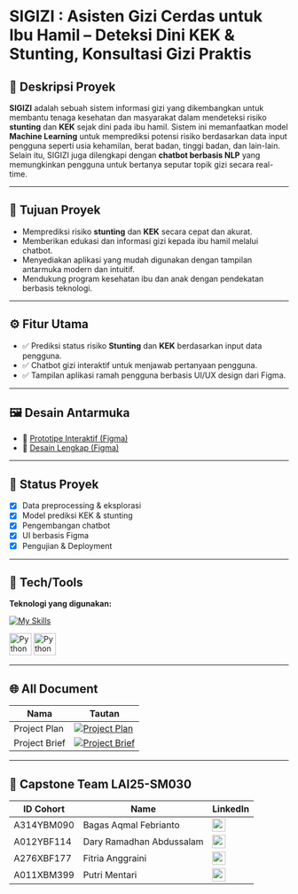 # SIGIZI : Asisten Gizi Cerdas untuk Ibu Hamil – Deteksi Dini KEK & Stunting, Konsultasi Gizi Praktis

## 📌 Deskripsi Proyek

**SIGIZI** adalah sebuah sistem informasi gizi yang dikembangkan untuk membantu tenaga kesehatan dan masyarakat dalam mendeteksi risiko **stunting** dan **KEK** sejak dini pada ibu hamil. Sistem ini memanfaatkan model **Machine Learning** untuk memprediksi potensi risiko berdasarkan data input pengguna seperti usia kehamilan, berat badan, tinggi badan, dan lain-lain. Selain itu, SIGIZI juga dilengkapi dengan **chatbot berbasis NLP** yang memungkinkan pengguna untuk bertanya seputar topik gizi secara real-time. 

---

## 🎯 Tujuan Proyek

- Memprediksi risiko **stunting** dan **KEK** secara cepat dan akurat.
- Memberikan edukasi dan informasi gizi kepada ibu hamil melalui chatbot.
- Menyediakan aplikasi yang mudah digunakan dengan tampilan antarmuka modern dan intuitif.
- Mendukung program kesehatan ibu dan anak dengan pendekatan berbasis teknologi.

---

## ⚙️ Fitur Utama

- ✅ Prediksi status risiko **Stunting** dan **KEK** berdasarkan input data pengguna.
- ✅ Chatbot gizi interaktif untuk menjawab pertanyaan pengguna.
- ✅ Tampilan aplikasi ramah pengguna berbasis UI/UX design dari Figma.

---


## 🖼️ Desain Antarmuka

- 🎯 [Prototipe Interaktif (Figma)](https://www.figma.com/proto/72u7R2OOXOV7w6fvhhT5k8/Untitled?node-id=22-151)
- 🎨 [Desain Lengkap (Figma)](https://www.figma.com/design/72u7R2OOXOV7w6fvhhT5k8/Untitled?node-id=0-1)


---

## 🚀 Status Proyek

- [x] Data preprocessing & eksplorasi
- [x] Model prediksi KEK & stunting
- [x] Pengembangan chatbot
- [x] UI berbasis Figma
- [x] Pengujian & Deployment
      
---

## 🤖 Tech/Tools

**Teknologi yang digunakan:**


[![My Skills](https://skillicons.dev/icons?i=tensorflow,sklearn,python,figma,dart,vscode,netlify,fastapi&perline=4)](https://skillicons.dev)

<p align="left">  
<a href="#"><img alt="Python" title="Python" width="40px" src="https://www.stata.com/includes/images/stata-logo-blue.svg" /></a>  
<a href="#"><img alt="Python" title="Python" width="40px" src="https://upload.wikimedia.org/wikipedia/commons/thumb/1/17/Open_Neural_Network_Exchange_logo.svg/2560px-Open_Neural_Network_Exchange_logo.svg.png" /></a>  

</p>



---

## 🌐 All Document

| Nama           | Tautan                                                             |
|----------------|----------------------------------------------------------------------|
| Project Plan   | [![Project Plan](https://img.shields.io/badge/📄%20Project%20Plan-Lihat-blue)](https://drive.google.com/file/d/1toD_Fkf8AWEVyJ5nkEYDbweXuNpAXliD/view?usp=sharing) |
| Project Brief  | [![Project Brief](https://img.shields.io/badge/📄%20Project%20Brief-Lihat-blue)](https://drive.google.com/file/d/1QTAIBSH9FseBwabhlZYGIe-8kqBeEew9/view?usp=sharing) |





---

## 👥 Capstone Team LAI25-SM030


| ID Cohort     | Name                      | LinkedIn |
|---------------|---------------------------|----------|
| A314YBM090    | Bagas Aqmal Febrianto     | [<img src="https://cdn.jsdelivr.net/gh/devicons/devicon/icons/linkedin/linkedin-original.svg" width="24"/>](https://www.linkedin.com/in/bagasaqmalfebrianto/) |
| A012YBF114    | Dary Ramadhan Abdussalam  | [<img src="https://cdn.jsdelivr.net/gh/devicons/devicon/icons/linkedin/linkedin-original.svg" width="24"/>](https://www.linkedin.com/in/daryraa/) |
| A276XBF177    | Fitria Anggraini          | [<img src="https://cdn.jsdelivr.net/gh/devicons/devicon/icons/linkedin/linkedin-original.svg" width="24"/>](https://www.linkedin.com/in/fitria-anggraini/) |
| A011XBM399    | Putri Mentari             | [<img src="https://cdn.jsdelivr.net/gh/devicons/devicon/icons/linkedin/linkedin-original.svg" width="24"/>](https://www.linkedin.com/in/putripm/) |



